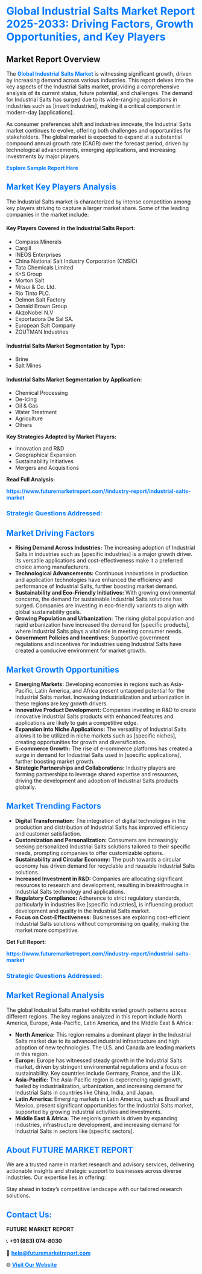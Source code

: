 <h1 style="color: #007BFF;">Global Industrial Salts Market Report 2025-2033: Driving Factors, Growth Opportunities, and Key Players</h1>

<section id="overview">
<h2>Market Report Overview</h2>
<p>The <a href="https://www.futuremarketreport.com//industry-report/industrial-salts-market" style="color: #007BFF; text-decoration: none;"><strong>Global Industrial Salts Market</strong></a> is witnessing significant growth, driven by increasing demand across various industries. This report delves into the key aspects of the Industrial Salts market, providing a comprehensive analysis of its current status, future potential, and challenges. The demand for Industrial Salts has surged due to its wide-ranging applications in industries such as [insert industries], making it a critical component in modern-day [applications].</p>
<p>As consumer preferences shift and industries innovate, the Industrial Salts market continues to evolve, offering both challenges and opportunities for stakeholders. The global market is expected to expand at a substantial compound annual growth rate (CAGR) over the forecast period, driven by technological advancements, emerging applications, and increasing investments by major players.</p>
</section>

<section id="overview">
<p><a href="https://www.futuremarketreport.com//request-sample/reportId=56935" style="color: #007BFF; text-decoration: none;"><strong>Explore Sample Report Here</strong></a></p>
</section>

<section id="key-players">
<h2 style="color: #007BFF;">Market Key Players Analysis</h2>
<p>The Industrial Salts market is characterized by intense competition among key players striving to capture a larger market share. Some of the leading companies in the market include:</p>
<h4>Key Players Covered in the Industrial Salts Report:</h4>
<ul><li>Compass Minerals</li><li>Cargill</li><li>INEOS Enterprises</li><li>China National Salt Industry Corporation (CNSIC)</li><li>Tata Chemicals Limited</li><li>K+S Group</li><li>Morton Salt</li><li>Mitsui &amp; Co. Ltd.</li><li>Rio Tinto PLC.</li><li>Delmon Salt Factory</li><li>Donald Brown Group</li><li>AkzoNobel N.V</li><li>Exportadora De Sal SA.</li><li>European Salt Company</li><li>ZOUTMAN Industries</li></ul>
<h4>Industrial Salts Market Segmentation by Type:</h4>
<ul><li>Brine</li><li>Salt Mines</li></ul>

<h4>Industrial Salts Market Segmentation by Application:</h4>
<ul><li>Chemical Processing</li><li>De-Icing</li><li>Oil &amp; Gas</li><li>Water Treatment</li><li>Agriculture</li><li>Others</li></ul>
<p><strong>Key Strategies Adopted by Market Players:</strong></p>
<ul>
<li>Innovation and R&D</li>
<li>Geographical Expansion</li>
<li>Sustainability Initiatives</li>
<li>Mergers and Acquisitions</li>
</ul>
</section>

<section>
<p><strong>Read Full Analysis: </strong></p><a href="https://www.futuremarketreport.com//industry-report/industrial-salts-market" style="color: #007BFF; text-decoration: none;"><strong>https://www.futuremarketreport.com//industry-report/industrial-salts-market</strong></a>
<h3 style="color: #007BFF;">Strategic Questions Addressed:</h3>
</section>

<section id="driving-factors">
<h2 style="color: #007BFF;">Market Driving Factors</h2>
<ul>
<li><strong>Rising Demand Across Industries:</strong> The increasing adoption of Industrial Salts in industries such as [specific industries] is a major growth driver. Its versatile applications and cost-effectiveness make it a preferred choice among manufacturers.</li>
<li><strong>Technological Advancements:</strong> Continuous innovations in production and application technologies have enhanced the efficiency and performance of Industrial Salts, further boosting market demand.</li>
<li><strong>Sustainability and Eco-Friendly Initiatives:</strong> With growing environmental concerns, the demand for sustainable Industrial Salts solutions has surged. Companies are investing in eco-friendly variants to align with global sustainability goals.</li>
<li><strong>Growing Population and Urbanization:</strong> The rising global population and rapid urbanization have increased the demand for [specific products], where Industrial Salts plays a vital role in meeting consumer needs.</li>
<li><strong>Government Policies and Incentives:</strong> Supportive government regulations and incentives for industries using Industrial Salts have created a conducive environment for market growth.</li>
</ul>
</section>

<section id="growth-opportunities">
<h2 style="color: #007BFF;">Market Growth Opportunities</h2>
<ul>
<li><strong>Emerging Markets:</strong> Developing economies in regions such as Asia-Pacific, Latin America, and Africa present untapped potential for the Industrial Salts market. Increasing industrialization and urbanization in these regions are key growth drivers.</li>
<li><strong>Innovative Product Development:</strong> Companies investing in R&D to create innovative Industrial Salts products with enhanced features and applications are likely to gain a competitive edge.</li>
<li><strong>Expansion into Niche Applications:</strong> The versatility of Industrial Salts allows it to be utilized in niche markets such as [specific niches], creating opportunities for growth and diversification.</li>
<li><strong>E-commerce Growth:</strong> The rise of e-commerce platforms has created a surge in demand for Industrial Salts used in [specific applications], further boosting market growth.</li>
<li><strong>Strategic Partnerships and Collaborations:</strong> Industry players are forming partnerships to leverage shared expertise and resources, driving the development and adoption of Industrial Salts products globally.</li>
</ul>
</section>

<section id="trending-factors">
<h2 style="color: #007BFF;">Market Trending Factors</h2>
<ul>
<li><strong>Digital Transformation:</strong> The integration of digital technologies in the production and distribution of Industrial Salts has improved efficiency and customer satisfaction.</li>
<li><strong>Customization and Personalization:</strong> Consumers are increasingly seeking personalized Industrial Salts solutions tailored to their specific needs, prompting companies to offer customizable options.</li>
<li><strong>Sustainability and Circular Economy:</strong> The push towards a circular economy has driven demand for recyclable and reusable Industrial Salts solutions.</li>
<li><strong>Increased Investment in R&D:</strong> Companies are allocating significant resources to research and development, resulting in breakthroughs in Industrial Salts technology and applications.</li>
<li><strong>Regulatory Compliance:</strong> Adherence to strict regulatory standards, particularly in industries like [specific industries], is influencing product development and quality in the Industrial Salts market.</li>
<li><strong>Focus on Cost-Effectiveness:</strong> Businesses are exploring cost-efficient Industrial Salts solutions without compromising on quality, making the market more competitive.</li>
</ul>
</section>

<section>
<p><strong>Get Full Report: </strong></p><a href="https://www.futuremarketreport.com//industry-report/industrial-salts-market" style="color: #007BFF; text-decoration: none;"><strong>https://www.futuremarketreport.com//industry-report/industrial-salts-market</strong></a>
<h3 style="color: #007BFF;">Strategic Questions Addressed:</h3>
</section>


<section id="regional-analysis">
<h2 style="color: #007BFF;">Market Regional Analysis</h2>
<p>The global Industrial Salts market exhibits varied growth patterns across different regions. The key regions analyzed in this report include North America, Europe, Asia-Pacific, Latin America, and the Middle East & Africa:</p>
<ul>
<li><strong>North America:</strong> This region remains a dominant player in the Industrial Salts market due to its advanced industrial infrastructure and high adoption of new technologies. The U.S. and Canada are leading markets in this region.</li>
<li><strong>Europe:</strong> Europe has witnessed steady growth in the Industrial Salts market, driven by stringent environmental regulations and a focus on sustainability. Key countries include Germany, France, and the U.K.</li>
<li><strong>Asia-Pacific:</strong> The Asia-Pacific region is experiencing rapid growth, fueled by industrialization, urbanization, and increasing demand for Industrial Salts in countries like China, India, and Japan.</li>
<li><strong>Latin America:</strong> Emerging markets in Latin America, such as Brazil and Mexico, present significant opportunities for the Industrial Salts market, supported by growing industrial activities and investments.</li>
<li><strong>Middle East & Africa:</strong> The region’s growth is driven by expanding industries, infrastructure development, and increasing demand for Industrial Salts in sectors like [specific sectors].</li>
</ul>
</section>

<footer>
<h2 style="color: #007BFF;">About FUTURE MARKET REPORT</h2>
<p>We are a trusted name in market research and advisory services, delivering actionable insights and strategic support to businesses across diverse industries. Our expertise lies in offering:</p>

<p>Stay ahead in today’s competitive landscape with our tailored research solutions.</p>

<h2 style="color: #007BFF;">Contact Us:</h2>
<p><strong>FUTURE MARKET REPORT</strong></p>
<p>📞 <strong>+91 (883) 074-8030</strong></p>
<p>📧 <strong><a href="mailto:help@futuremarketreport.com" style="color: #007BFF;">help@futuremarketreport.com</a></strong></p>
<p>🌐 <strong><a href="https://www.futuremarketreport.com/" style="color: #007BFF;">Visit Our Website</a></strong></p>
</footer>